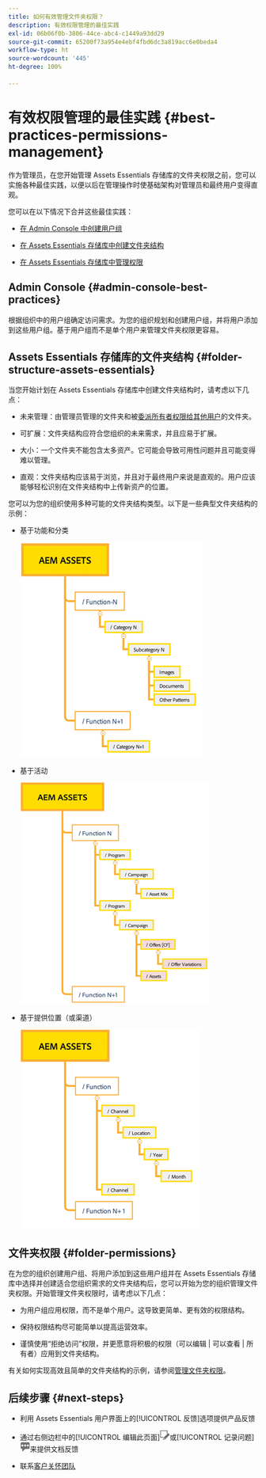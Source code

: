 ```yaml
---
title: 如何有效管理文件夹权限？
description: 有效权限管理的最佳实践
exl-id: 06b06f0b-3806-44ce-abc4-c1449a93dd29
source-git-commit: 65200f73a954e4ebf4fbd6dc3a819acc6e0beda4
workflow-type: ht
source-wordcount: '445'
ht-degree: 100%

---
```


# 有效权限管理的最佳实践 {#best-practices-permissions-management}

作为管理员，在您开始管理 Assets Essentials 存储库的文件夹权限之前，您可以实施各种最佳实践，以便以后在管理操作时使基础架构对管理员和最终用户变得直观。

您可以在以下情况下合并这些最佳实践：

* [在 Admin Console 中创建用户组](#admin-console-best-practices)

* [在 Assets Essentials 存储库中创建文件夹结构](#folder-structure-assets-essentials)

* [在 Assets Essentials 存储库中管理权限](#folder-permissions)

## Admin Console {#admin-console-best-practices}

根据组织中的用户组确定访问需求。为您的组织规划和创建用户组，并将用户添加到这些用户组。基于用户组而不是单个用户来管理文件夹权限更容易。

## Assets Essentials 存储库的文件夹结构 {#folder-structure-assets-essentials}

当您开始计划在 Assets Essentials 存储库中创建文件夹结构时，请考虑以下几点：

* 未来管理：由管理员管理的文件夹和被[委派所有者权限给其他用户](manage-permissions.md##manage-permissions-folders)的文件夹。

* 可扩展：文件夹结构应符合您组织的未来需求，并且应易于扩展。

* 大小：一个文件夹不能包含太多资产。它可能会导致可用性问题并且可能变得难以管理。

* 直观：文件夹结构应该易于浏览，并且对于最终用户来说是直观的。用户应该能够轻松识别在文件夹结构中上传新资产的位置。

您可以为您的组织使用多种可能的文件夹结构类型。以下是一些典型文件夹结构的示例：

* 基于功能和分类

  ![功能和分类](assets/function-categorization.png)

* 基于活动

  ![基于活动](assets/campaign-based.png)

* 基于提供位置（或渠道）

  ![基于提供位置](assets/offer-location.png)


## 文件夹权限 {#folder-permissions}

在为您的组织创建用户组、将用户添加到这些用户组并在 Assets Essentials 存储库中选择并创建适合您组织需求的文件夹结构后，您可以开始为您的组织管理文件夹权限。开始管理文件夹权限时，请考虑以下几点：

* 为用户组应用权限，而不是单个用户。这导致更简单、更有效的权限结构。

* 保持权限结构尽可能简单以提高运营效率。

* 谨慎使用“拒绝访问”权限，并更愿意将积极的权限（可以编辑 | 可以查看 | 所有者）应用到文件夹结构。

有关如何实现高效且简单的文件夹结构的示例，请参阅[管理文件夹权限](manage-permissions.md##manage-permissions-folders)。

## 后续步骤 {#next-steps}

* 利用 Assets Essentials 用户界面上的[!UICONTROL 反馈]选项提供产品反馈

* 通过右侧边栏中的[!UICONTROL 编辑此页面]![编辑页面](assets/do-not-localize/edit-page.png)或[!UICONTROL 记录问题]![创建 GitHub 问题](assets/do-not-localize/github-issue.png)来提供文档反馈

* 联系[客户关怀团队](https://experienceleague.adobe.com/?support-solution=General#support)
